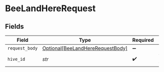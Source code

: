 # BeeLandHereRequest


## Fields

| Field                                                                                 | Type                                                                                  | Required                                                                              | Description                                                                           | Example                                                                               |
| ------------------------------------------------------------------------------------- | ------------------------------------------------------------------------------------- | ------------------------------------------------------------------------------------- | ------------------------------------------------------------------------------------- | ------------------------------------------------------------------------------------- |
| `request_body`                                                                        | [Optional[BeeLandHereRequestBody]](../../models/operations/beelandhererequestbody.md) | :heavy_minus_sign:                                                                    | N/A                                                                                   |                                                                                       |
| `hive_id`                                                                             | *str*                                                                                 | :heavy_check_mark:                                                                    | The UUID of the Hive                                                                  | HIVE12                                                                                |